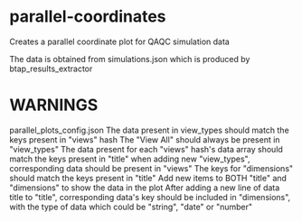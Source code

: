 # parallel-coordinates
Creates a parallel coordinate plot for QAQC simulation data

The data is obtained from simulations.json which is produced by btap_results_extractor

# WARNINGS
  parallel_plots_config.json
    The data present in view_types should match the keys present in "views" hash
        The "View All" should always be present in "view_types"
    The data present for each "views" hash's data array should match the keys present in "title"
        when adding new "view_types", corresponding data should be present in "views"
    The keys for "dimensions" should match the keys present in "title"
    Add new items to BOTH "title" and "dimensions" to show the data in the plot
        After adding a new line of data title to "title", corresponding data's key should be included in "dimensions", with the type of data which could be "string", "date" or "number"
